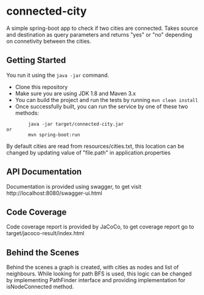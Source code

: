 # connected-city
A simple spring-boot app to check if two cities are connected.
Takes source and destination as query parameters and returns "yes" or "no" 
depending on connetivity between the cities.

## Getting Started
You run it using the ```java -jar``` command.

* Clone this repository 
* Make sure you are using JDK 1.8 and Maven 3.x
* You can build the project and run the tests by running ```mvn clean install```
* Once successfully built, you can run the service by one of these two methods:
```
        java -jar target/connected-city.jar
or
        mvn spring-boot:run
```
 
 By default cities are read from resources/cities.txt, this location can be changed by 
 updating value of "file.path" in application.properties
 
 ## API Documentation
 Documentation is provided using swagger, to get visit http://localhost:8080/swagger-ui.html
 
 ## Code Coverage
 Code coverage report is provided by JaCoCo, to get coverage report go to target/jacoco-result/index.html

 ## Behind the Scenes
 Behind the scenes a graph is created, with cities as nodes and list of neighbours.
 While looking for path BFS is used, this logic can be changed by implementing PathFinder
 interface and providing implementation for isNodeConnected method.

